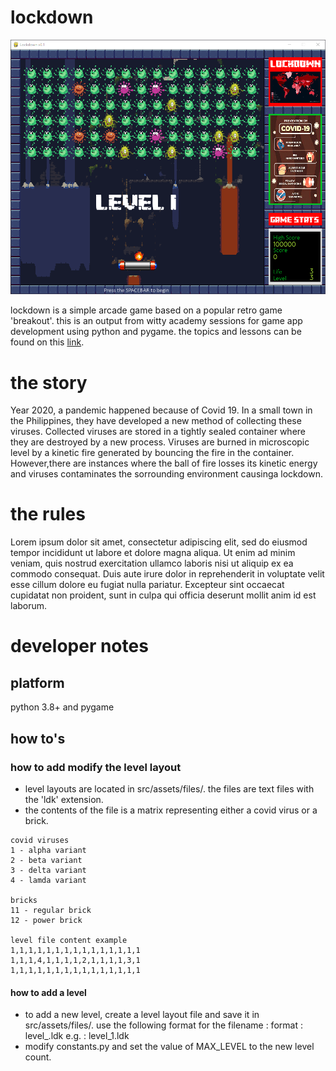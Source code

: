 # lockdown

<p align="center">
  <img src="https://github.com/trashvin/lockdown_game_witty/blob/main/docfiles/game_screen.png" />
</p>


lockdown is a simple arcade game based on a popular retro game 'breakout'. this is an output from witty academy sessions for game app development using python and pygame. the topics and lessons can be found on this [link](https://trashvin.github.io/python-gamedev-2021/).

# the story

Year 2020, a pandemic happened because of Covid 19. In a small town in the Philippines, they have developed a new method of collecting these viruses. Collected viruses are stored in a tightly sealed container where they are destroyed by a new process. Viruses are burned in microscopic level by a kinetic fire generated by bouncing the fire in the container. However,there are instances where the ball of fire losses its kinetic energy and viruses contaminates the sorrounding environment causinga lockdown. 

# the rules

Lorem ipsum dolor sit amet, consectetur adipiscing elit, sed do eiusmod tempor incididunt ut labore et dolore magna aliqua. Ut enim ad minim veniam, quis nostrud exercitation ullamco laboris nisi ut aliquip ex ea commodo consequat. Duis aute irure dolor in reprehenderit in voluptate velit esse cillum dolore eu fugiat nulla pariatur. Excepteur sint occaecat cupidatat non proident, sunt in culpa qui officia deserunt mollit anim id est laborum.

# developer notes

## platform

python 3.8+ and pygame

## how to's

### how to add modify the level layout

- level layouts are located in src/assets/files/. the files are text files with the 'ldk' extension.
- the contents of the file is a matrix representing either a covid virus or a brick.
```
covid viruses
1 - alpha variant
2 - beta variant
3 - delta variant
4 - lamda variant

bricks
11 - regular brick
12 - power brick

level file content example
1,1,1,1,1,1,1,1,1,1,1,1,1,1,1
1,1,1,4,1,1,1,1,2,1,1,1,1,3,1
1,1,1,1,1,1,1,1,1,1,1,1,1,1,1
```

#### how to add a level

- to add a new level, create a level layout file and save it in src/assets/files/. use the following format for the filename :
  format : level_<level>.ldk
  e.g.   : level_1.ldk
- modify constants.py and set the value of MAX_LEVEL to the new level count.

